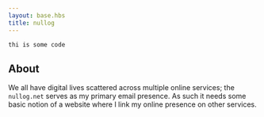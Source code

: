 ```yaml
---
layout: base.hbs
title: nullog
---
```

`thi is some code`
## About

We all have digital lives scattered across multiple online services; the `nullog.net` serves as my primary email presence. As such it needs some basic notion of a website where I link my online presence on other services.



[strava]: https://strava.com/athletes/2911431
[twitter]: https://twitter.com/mitchejj
[github]: https://github.com/mitchejj
[reddit]: https://reddit.com/u/_mitchejj_

[webhost]: https://netlify.com/
[email]: https://fastmail.com/
[gen]: https://jekyllrb.com/

